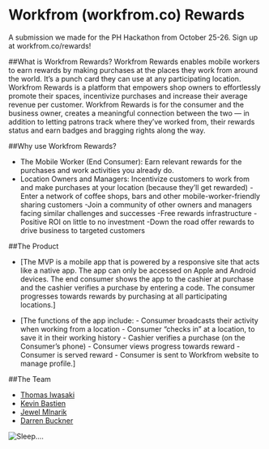 Workfrom (workfrom.co) Rewards
===========

A submission we made for the PH Hackathon from October 25-26. Sign up at workfrom.co/rewards!

##What is Workfrom Rewards?
Workfrom Rewards enables mobile workers to earn rewards by making purchases at the places they work from around the world. It’s a punch card they can use at any participating location. Workfrom Rewards is a platform that empowers shop owners to effortlessly promote their spaces, incentivize purchases and increase their average revenue per customer. Workfrom Rewards is for the consumer and the business owner, creates a meaningful connection between the two — in addition to letting patrons track where they’ve worked from, their rewards status and earn badges and bragging rights along the way.

##Why use Workfrom Rewards?
+ The Mobile Worker (End Consumer): Earn relevant rewards for the purchases and work activities you already do. 
+ Location Owners and Managers: Incentivize customers to work from and make purchases at your location (because they’ll get rewarded) -Enter a network of coffee shops, bars and other mobile-worker-friendly sharing customers -Join a community of other owners and managers facing similar challenges and successes -Free rewards infrastructure -Positive ROI on little to no investment -Down the road offer rewards to drive business to targeted customers

##The Product
+ [The MVP is a mobile app that is powered by a responsive site that acts like a native app. The app can only be accessed on Apple and Android devices. The end consumer shows the app to the cashier at purchase and the cashier verifies a purchase by entering a code. The consumer progresses towards rewards by purchasing at all participating locations.]

+ [The functions of the app include: - Consumer broadcasts their activity when working from a location - Consumer “checks in” at a location, to save it in their working history - Cashier verifies a purchase (on the Consumer’s phone) - Consumer views progress towards reward - Consumer is served reward - Consumer is sent to Workfrom website to manage profile.]

##The Team
+ [Thomas Iwasaki](http://github.com/tjiwasaki)
+ [Kevin Bastien](http://github.com/kbastien)
+ [Jewel Mlnarik](http://github.com/juellez)
+ [Darren Buckner](http://github.com/darrenbuckner)

![Sleep....](http://1.bp.blogspot.com/_GxtERjRL78A/SR2OWTg844I/AAAAAAAABFE/xhShim0Gyp8/s1600/homer-sleep1.gif "zzzz")